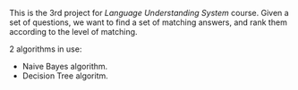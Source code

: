 This is the 3rd project for _Language Understanding System_ course. Given a set of questions, we want to find a set of matching answers, and rank them according to the level of matching.

2 algorithms in use:
- Naive Bayes algorithm.
- Decision Tree algoritm.
